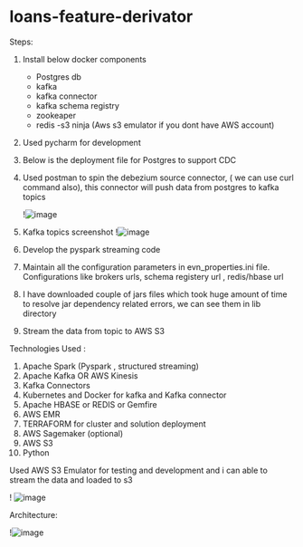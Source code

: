 # loans-feature-derivator

Steps:

1. Install below docker components
     - Postgres db
     - kafka 
     - kafka connector
     - kafka schema registry
     - zookeaper
     - redis
     -s3 ninja (Aws s3 emulator if you dont have AWS account)
     
2. Used pycharm for development
3. Below is the deployment file for Postgres to support CDC 
4. Used postman to spin the debezium source connector, ( we can use curl command also), this connector will push data from postgres to kafka topics

    !![image](https://user-images.githubusercontent.com/6806807/144186625-f98141f0-a8d2-46fb-ac84-461068aabd14.png)
    
5. Kafka topics screenshot 
    !![image](https://user-images.githubusercontent.com/6806807/144187775-f8276c92-1c7f-4221-a2a9-783a14dba4da.png)
   
6. Develop the pyspark streaming code
7. Maintain all the configuration parameters in evn_properties.ini file. Configurations like brokers urls, schema registery url , redis/hbase url
8. I have downloaded couple of jars files which took huge amount of time to resolve jar dependency related errors, we can see them in lib directory
9. Stream the data from topic to AWS S3

Technologies Used :
1. Apache Spark (Pyspark , structured streaming)
2. Apache Kafka OR AWS Kinesis
3. Kafka Connectors
4. Kubernetes and Docker for kafka and Kafka connector 
5. Apache HBASE or REDIS or Gemfire
6. AWS EMR
7. TERRAFORM for cluster and solution deployment
8. AWS Sagemaker (optional)
9. AWS S3
10. Python

Used AWS S3 Emulator for testing and development and i can able to stream the data and loaded to s3 

! ![image](https://user-images.githubusercontent.com/6806807/144186152-90a81993-34c6-4c74-8655-335e3fa7e8f5.png)

Architecture:

!![image](https://user-images.githubusercontent.com/6806807/144185282-79088b86-1c10-4240-8564-1467f56c49a8.png)
